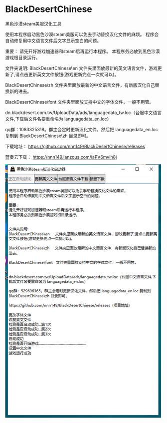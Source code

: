 # BlackDesertChinese
黑色沙漠steam美服汉化工具

使用本程序启动黑色沙漠steam美服可以免去手动替换汉化文件的麻烦。
程序会自动修复用中文语言文件后文字显示空白的问题。

重要：
请先开好游戏加速器和steam后再运行本程序。
本程序务必放到黑色沙漠游戏根目录运行。


文件夹说明:
BlackDesertChinese\en     文件夹里面放最新的英文语言文件，游戏更新了,请点击更新英文文件按钮(游戏更新完点一次就可以)。

BlackDesertChinese\zh     文件夹里面放最新的中文语言文件，有新版汉化自己替换新的进去。

BlackDesertChinese\font   文件夹里面放支持中文的字体文件，一般不用管。


dn.blackdesert.com.tw/UploadData/ads/languagedata_tw.loc（台服中文语言文件,下载后文件名要重命名为 languagedata_en.loc）

qq群：1083325318。群主会定时更新汉化文件，然后把 languagedata_en.loc 复制到 BlackDesertChinese\zh 目录即可。

下载地址：
https://github.com/nnn149/BlackDesertChinese/releases  

蓝奏云下载：
https://nnn149.lanzous.com/iaPV6mvlh8j

![avatar](1.png)
